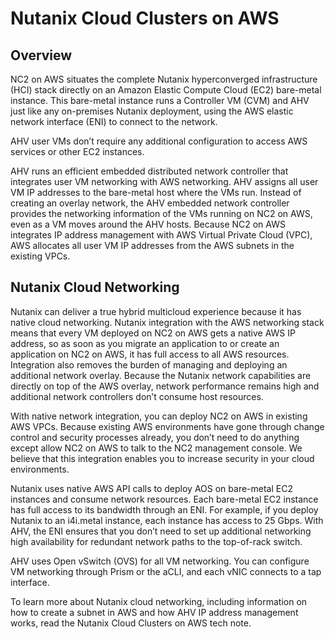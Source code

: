 # Nutanix Cloud Clusters on AWS 

## Overview

NC2 on AWS situates the complete Nutanix hyperconverged infrastructure (HCI) stack directly on an Amazon Elastic Compute Cloud (EC2) bare-metal instance. This bare-metal instance runs a Controller VM (CVM) and AHV just like any on-premises Nutanix deployment, using the AWS elastic network interface (ENI) to connect to the network. 

AHV user VMs don’t require any additional configuration to access AWS services or other EC2 instances.

AHV runs an efficient embedded distributed network controller that integrates user VM networking with AWS networking. AHV assigns all user VM IP addresses to the bare-metal host where the VMs run. Instead of creating an overlay network, the AHV embedded network controller provides the networking information of the VMs running on NC2 on AWS, even as a VM moves around the AHV hosts. Because NC2 on AWS integrates IP address management with AWS Virtual Private Cloud (VPC), AWS allocates all user VM IP addresses from the AWS subnets in the existing VPCs.

## Nutanix Cloud Networking

Nutanix can deliver a true hybrid multicloud experience because it has native cloud networking. Nutanix integration with the AWS networking stack means that every VM deployed on NC2 on AWS gets a native AWS IP address, so as soon as you migrate an application to or create an application on NC2 on AWS, it has full access to all AWS resources. Integration also removes the burden of managing and deploying an additional network overlay. Because the Nutanix network capabilities are directly on top of the AWS overlay, network performance remains high and additional network controllers don’t consume host resources.

With native network integration, you can deploy NC2 on AWS in existing AWS VPCs. Because existing AWS environments have gone through change control and security processes already, you don’t need to do anything except allow NC2 on AWS to talk to the NC2 management console. We believe that this integration enables you to increase security in your cloud environments.

Nutanix uses native AWS API calls to deploy AOS on bare-metal EC2 instances and consume network resources. Each bare-metal EC2 instance has full access to its bandwidth through an ENI. For example, if you deploy Nutanix to an i4i.metal instance, each instance has access to 25 Gbps. With AHV, the ENI ensures that you don’t need to set up additional networking high availability for redundant network paths to the top-of-rack switch. 

AHV uses Open vSwitch (OVS) for all VM networking. You can configure VM networking through Prism or the aCLI, and each vNIC connects to a tap interface. 

To learn more about Nutanix cloud networking, including information on how to create a subnet in AWS and how AHV IP address management works, read the Nutanix Cloud Clusters on AWS tech note.
